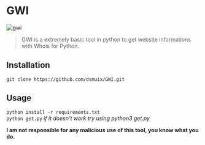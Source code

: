 # GWI
![gwi](https://i.imgur.com/CYATw08.png)

> GWI is a extremely basic tool in python to get website informations with Whois for Python.

## Installation
`git clone https://github.com/dsmuix/GWI.git`

## Usage
`python install -r requirements.txt`  
`python get.py` *if it doesn't work try using python3 get.py*

**I am not responsible for any malicious use of this tool, you know what you do.**
